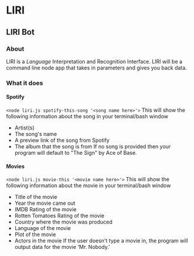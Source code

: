 # LIRI
## LIRI Bot

### About
LIRI is a *Language* Interpretation and Recognition Interface. LIRI will be a command line node app that takes in parameters and gives you back data.

### What it does

#### Spotify
`<node liri.js spotify-this-song '<song name here>'>`
This will show the following information about the song in your terminal/bash window
* Artist(s)
* The song's name
* A preview link of the song from Spotify
* The album that the song is from
If no song is provided then your program will default to "The Sign" by Ace of Base.

#### Movies
`<node liri.js movie-this '<movie name here>'>`
This will show the following information about the movie in your terminal/bash window
* Title of the movie
* Year the movie came out
* IMDB Rating of the movie
* Rotten Tomatoes Rating of the movie
* Country where the movie was produced
* Language of the movie
* Plot of the movie
* Actors in the movie
If the user doesn't type a movie in, the program will output data for the movie 'Mr. Nobody.'